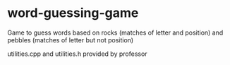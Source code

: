 # word-guessing-game
Game to guess words based on rocks (matches of letter and position) and pebbles (matches of letter but not position)

utilities.cpp and utilities.h provided by professor
